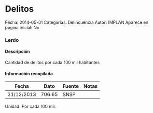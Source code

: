 Delitos
=====

Fecha: 2014-05-01
Categorías: Delincuencia
Autor: IMPLAN
Aparece en pagina inicial: No

### Lerdo

#### Descripción

Cantidad de delitos por cada 100 mil habitantes

<!-- break -->

#### Información recopilada

<table class="table table-hover table-bordered matriz">
  <thead>
    <tr><th>Fecha</th><th>Dato</th><th>Fuente</th><th>Notas</th></tr>
  </thead>
  <tbody>
    <tr><td class="centrado">31/12/2013</td><td class="derecha">706.65</td><td>SNSP</td><td></td></tr>
  </tbody>
</table>

Unidad: Por cada 100 mil.
